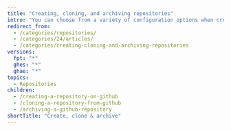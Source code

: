 ```yaml
---
title: "Creating, cloning, and archiving repositories"
intro: "You can choose from a variety of configuration options when creating or cloning a repository. You can also use repositories to archive content and data on {% data variables.product.prodname_dotcom %}."
redirect_from:
  - /categories/repositories/
  - /categories/24/articles/
  - /categories/creating-cloning-and-archiving-repositories
versions:
  fpt: "*"
  ghes: "*"
  ghae: "*"
topics:
  - Repositories
children:
  - /creating-a-repository-on-github
  - /cloning-a-repository-from-github
  - /archiving-a-github-repository
shortTitle: "Create, clone & archive"
---
```

